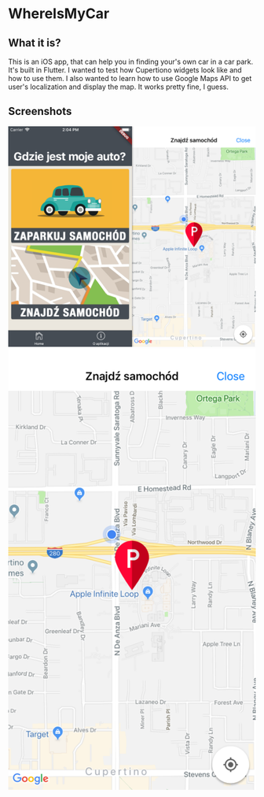 # WhereIsMyCar

## What it is?
This is an iOS app, that can help you in finding your's own car in a car park. It's built in Flutter. I wanted to test how Cupertiono widgets look like and how to use them. I also wanted to learn how to use Google Maps API to get user's localization and display the map. It works pretty fine, I guess.

## Screenshots
![Main Window](/screenshots/1.png)
![Main Window](/screenshots/2.png)
